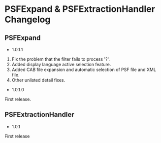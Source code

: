 # PSFExpand & PSFExtractionHandler Changelog

## PSFExpand
- 1.0.1.1

1. Fix the problem that the filter fails to process '?'.
2. Added display language active selection feature.
3. Added CAB file expansion and automatic selection of PSF file and XML file.
4. Other unlisted detail fixes.


- 1.0.1.0

First release.


## PSFExtractionHandler
- 1.0.1

First release
